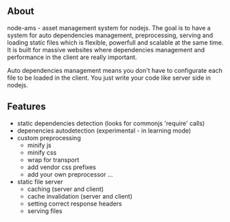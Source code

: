 ## About
node-ams - asset management system for nodejs. The goal is to have a system for auto 
dependencies management, preprocessing, serving and loading static files which is 
flexible, powerfull and scalable at the same time. 
It is built for massive websites where dependencies management and performance in the 
client are really important.

Auto dependencies management means you don't have to configurate each file to be loaded
in the client. You just write your code like server side in nodejs.


## Features
- static dependencies detection (looks for commonjs 'require' calls)
- depenencies autodetection (experimental - in learning mode)
- custom preprocessing
  - minify js
  - minify css
  - wrap for transport
  - add vendor css prefixes
  - add your own preprocessor ...
- static file server 
  - caching (server and client)
  - cache invalidation (server and client)
  - setting correct response headers
  - serving files